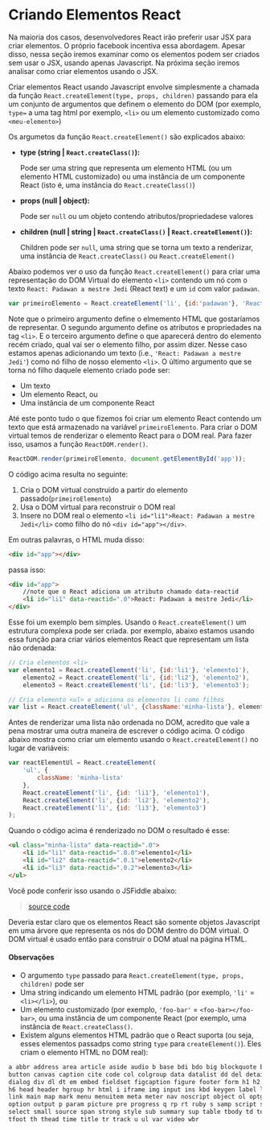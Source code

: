 # Criando Elementos React

Na maioria dos casos, desenvolvedores React irão preferir usar JSX para criar elementos. O próprio facebook incentiva essa abordagem. Apesar disso, nessa seção iremos examinar como os elementos podem ser criados sem usar o JSX, usando apenas Javascript. Na próxima seção iremos analisar como criar elementos usando o JSX.

Criar elementos React usando Javascript envolve simplesmente a chamada da função `React.createElement(type, props, children)` passando para ela um conjunto de argumentos que definem o elemento do DOM (por exemplo, `type=` a uma tag html por exemplo, `<li>` ou um elemento customizado como `<meu-elemento>`)

Os argumetos da função `React.createElement()` são explicados abaixo:

* <strong>type (string | `React.createClass()`):</strong>

  Pode ser uma string que representa um elemento HTML (ou um elemento HTML customizado) ou uma instância de um componente React (isto é, uma instância do `React.createClass()`)

* <strong>props (null | object):</strong>

  Pode ser `null` ou um objeto contendo atributos/propriedadese valores

* <strong>children (null | string | `React.createClass()` | `React.createElement()`):</strong>

  Children pode ser `null`, uma string que se torna um texto a renderizar, uma instância de `React.createClass()` ou `React.createElement()`

Abaixo podemos ver o uso da função `React.createElement()` para criar uma representação do DOM Virtual do elemento `<li>` contendo um nó com o texto `React: Padawan a mestre Jedi` (React text) e um `id` com valor `padawan`.

```js
var primeiroElemento = React.createElement('li', {id:'padawan'}, 'React: Padawan a mestre Jedi');
```

Note que o primeiro argumento define o elmemento HTML que gostaríamos de representar. O segundo argumento define os atributos e propriedades na tag `<li>`. E o terceiro argumento define o que aparecerá dentro do elemento recém criado, qual vai ser o elemento filho, por assim dizer. Nesse caso estamos apenas adicionando um texto  (i.e., `'React: Padawan a mestre Jedi'`) como nó filho de nosso elemento  `<li>`. O último argumento que se torna nó filho daquele elemento criado pode ser:

* Um texto
* Um elemento React, ou
* Uma instância de um componente React

Até este ponto tudo o que fizemos foi criar um elemento React contendo um texto que está armazenado na variável `primeiroElemento`. Para criar o DOM virtual temos de renderizar o elemento React para o DOM real. Para fazer isso, usamos a função `ReactDOM.render()`.

```js
ReactDOM.render(primeiroElemento, document.getElementById('app'));
```
O código acima resulta no seguinte:

1. Cria o DOM virtual construido a partir do elemento passado(`primeiroElemento`)
2. Usa o DOM virtual para reconstruir o DOM real
3. Insere no DOM real o elemento `<li id="li1">React: Padawan a mestre Jedi</li>` como filho do nó `<div id="app"></div>`.

Em outras palavras, o HTML muda disso:

```html
<div id="app"></div>
```

passa isso:

```html
<div id="app">
    //note que o React adiciona um atributo chamado data-reactid
    <li id="li1" data-reactid=".0">React: Padawan a mestre Jedi</li>
</div>
```

Esse foi um exemplo bem simples. Usando o `React.createElement()` um estrutura complexa pode ser criada. por exemplo, abaixo estamos usando essa função para criar vários elementos React que representam um lista não ordenada:

```js
// Cria elementos <li>
var elemento1 = React.createElement('li', {id:'li1'}, 'elemento1'),
    elemento2 = React.createElement('li', {id:'li2'}, 'elemento2'),
    elemento3 = React.createElement('li', {id:'li3'}, 'elemento3');

// Cria elemento <ul> e adiciona os elementos li como filhos
var list = React.createElement('ul', {className:'minha-lista'}, elemento1, elemento2, elemento3);
```

Antes de renderizar uma lista não ordenada no DOM, acredito que vale a pena mostrar uma outra maneira de escrever o código acima. O código abaixo mostra como criar um elemento usando o `React.createElement()` no lugar de variáveis:

```js
var reactElementUl = React.createElement(
    'ul', {
        className: 'minha-lista'
    },
    React.createElement('li', {id: 'li1'}, 'elemento1'),
    React.createElement('li', {id: 'li2'}, 'elemento2'),
    React.createElement('li', {id: 'li3'}, 'elemento3')
);
```

Quando o código acima é renderizado no DOM o resultado é esse:

```html
<ul class="minha-lista" data-reactid=".0">
    <li id="li1" data-reactid=".0.0">elemento1</li>
    <li id="li2" data-reactid=".0.1">elemento2</li>
    <li id="li3" data-reactid=".0.2">elemento3</li>
</ul>
```

Você pode conferir isso usando o JSFiddle abaixo:

> [source code](https://jsfiddle.net/skillo/vfqxkc3b/#tabs=js,result,html,resources)

Deveria estar claro que os elementos React são somente objetos Javascript em uma árvore que representa os nós do DOM dentro do DOM virtual. O DOM virtual é usado então para construir o DOM atual na página HTML.


#### Observações

* O argumento `type` passado para `React.createElement(type, props, children)` pode ser
 * Uma string indicando um elemento HTML padrão (por exemplo, `'li'` = `<li></li>`), ou
 * Um elemento customizado (por exemplo, `'foo-bar'` = `<foo-bar></foo-bar>`, ou uma instância de um componente React (por exemplo, uma instância de `React.createClass()`.
* Existem alguns elementos HTML padrão que o React suporta (ou seja, esses elementos passadps como string `type` para `createElement()`). Eles criam o elemento HTML no DOM real):

```html
a abbr address area article aside audio b base bdi bdo big blockquote body br
button canvas caption cite code col colgroup data datalist dd del details dfn
dialog div dl dt em embed fieldset figcaption figure footer form h1 h2 h3 h4 h5
h6 head header hgroup hr html i iframe img input ins kbd keygen label legend li
link main map mark menu menuitem meta meter nav noscript object ol optgroup
option output p param picture pre progress q rp rt ruby s samp script section
select small source span strong style sub summary sup table tbody td textarea
tfoot th thead time title tr track u ul var video wbr
```

